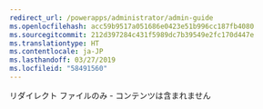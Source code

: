 ```yaml
---
redirect_url: /powerapps/administrator/admin-guide
ms.openlocfilehash: acc59b9517a051686e0423e51b996cc187fb4080
ms.sourcegitcommit: 212d397284c431f5989dc7b39549e2fc170d447e
ms.translationtype: HT
ms.contentlocale: ja-JP
ms.lasthandoff: 03/27/2019
ms.locfileid: "58491560"
---
```

リダイレクト ファイルのみ - コンテンツは含まれません